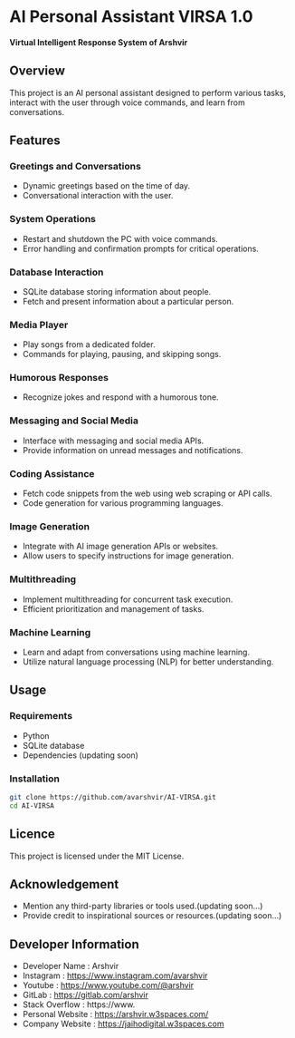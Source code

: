 # AI Personal Assistant VIRSA 1.0
#### Virtual Intelligent Response System of Arshvir

## Overview

This project is an AI personal assistant designed to perform various tasks, interact with the user through voice commands, and learn from conversations.

## Features

### Greetings and Conversations

- Dynamic greetings based on the time of day.
- Conversational interaction with the user.

### System Operations

- Restart and shutdown the PC with voice commands.
- Error handling and confirmation prompts for critical operations.

### Database Interaction

- SQLite database storing information about people.
- Fetch and present information about a particular person.

### Media Player

- Play songs from a dedicated folder.
- Commands for playing, pausing, and skipping songs.

### Humorous Responses

- Recognize jokes and respond with a humorous tone.

### Messaging and Social Media

- Interface with messaging and social media APIs.
- Provide information on unread messages and notifications.

### Coding Assistance

- Fetch code snippets from the web using web scraping or API calls.
- Code generation for various programming languages.

### Image Generation

- Integrate with AI image generation APIs or websites.
- Allow users to specify instructions for image generation.

### Multithreading

- Implement multithreading for concurrent task execution.
- Efficient prioritization and management of tasks.

### Machine Learning

- Learn and adapt from conversations using machine learning.
- Utilize natural language processing (NLP) for better understanding.

## Usage

### Requirements

- Python
- SQLite database
- Dependencies (updating soon)

### Installation

```bash
git clone https://github.com/avarshvir/AI-VIRSA.git
cd AI-VIRSA
```
## Licence
This project is licensed under the MIT License.

## Acknowledgement
- Mention any third-party libraries or tools used.(updating soon...)
- Provide credit to inspirational sources or resources.(updating soon...)

## Developer Information
- Developer Name : Arshvir
- Instagram : https://www.instagram.com/avarshvir
- Youtube : https://www.youtube.com/@arshvir
- GitLab : https://gitlab.com/arshvir
- Stack Overflow : https://www.
- Personal Website : https://arshvir.w3spaces.com/
- Company Website : https://jaihodigital.w3spaces.com